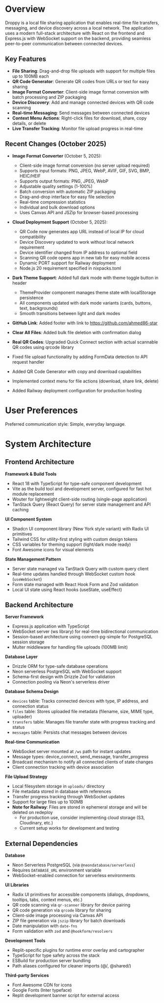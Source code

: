 # Overview

Droppy is a local file sharing application that enables real-time file transfers, messaging, and device discovery across a local network. The application uses a modern full-stack architecture with React on the frontend and Express.js with WebSocket support on the backend, providing seamless peer-to-peer communication between connected devices.

## Key Features

- **File Sharing**: Drag-and-drop file uploads with support for multiple files up to 100MB each
- **QR Code Generator**: Generate QR codes from URLs or text for easy sharing
- **Image Format Converter**: Client-side image format conversion with batch processing and ZIP packaging
- **Device Discovery**: Add and manage connected devices with QR code scanning
- **Real-time Messaging**: Send messages between connected devices
- **Context Menu Actions**: Right-click files for download, share, copy details, or delete
- **Live Transfer Tracking**: Monitor file upload progress in real-time

## Recent Changes (October 2025)

- **Image Format Converter** (October 5, 2025):
  - Client-side image format conversion (no server upload required)
  - Supports input formats: PNG, JPEG, WebP, AVIF, GIF, SVG, BMP, HEIC/HEIF
  - Supports output formats: PNG, JPEG, WebP
  - Adjustable quality settings (1-100%)
  - Batch conversion with automatic ZIP packaging
  - Drag-and-drop interface for easy file selection
  - Real-time compression statistics
  - Individual and bulk download options
  - Uses Canvas API and JSZip for browser-based processing

- **Cloud Deployment Support** (October 5, 2025):
  - QR Code now generates app URL instead of local IP for cloud compatibility
  - Device Discovery updated to work without local network requirement
  - Device identifier changed from IP address to optional field
  - Scanning QR code opens app in new tab for easy mobile access
  - Dynamic PORT support for Railway deployment
  - Node.js 20 requirement specified in nixpacks.toml

- **Dark Theme Support**: Added full dark mode with theme toggle button in header
  - ThemeProvider component manages theme state with localStorage persistence
  - All components updated with dark mode variants (cards, buttons, text, backgrounds)
  - Smooth transitions between light and dark modes
  
- **GitHub Link**: Added footer with link to https://github.com/ahmed86-star
- **Clear All Files**: Added bulk file deletion with confirmation dialog
- **Real QR Codes**: Upgraded Quick Connect section with actual scannable QR codes using qrcode library
- Fixed file upload functionality by adding FormData detection to API request handler
- Added QR Code Generator with copy and download capabilities
- Implemented context menu for file actions (download, share link, delete)
- Added Railway deployment configuration for production hosting

# User Preferences

Preferred communication style: Simple, everyday language.

# System Architecture

## Frontend Architecture

**Framework & Build Tools**
- React 18 with TypeScript for type-safe component development
- Vite as the build tool and development server, configured for fast hot module replacement
- Wouter for lightweight client-side routing (single-page application)
- TanStack Query (React Query) for server state management and API caching

**UI Component System**
- Shadcn UI component library (New York style variant) with Radix UI primitives
- Tailwind CSS for utility-first styling with custom design tokens
- CSS variables for theming support (light/dark mode ready)
- Font Awesome icons for visual elements

**State Management Pattern**
- Server state managed via TanStack Query with custom query client
- Real-time updates handled through WebSocket custom hook (`useWebSocket`)
- Form state managed with React Hook Form and Zod validation
- Local UI state using React hooks (useState, useEffect)

## Backend Architecture

**Server Framework**
- Express.js application with TypeScript
- WebSocket server (ws library) for real-time bidirectional communication
- Session-based architecture using connect-pg-simple for PostgreSQL session storage
- Multer middleware for handling file uploads (100MB limit)

**Database Layer**
- Drizzle ORM for type-safe database operations
- Neon serverless PostgreSQL with WebSocket support
- Schema-first design with Drizzle Zod for validation
- Connection pooling via Neon's serverless driver

**Database Schema Design**
- `devices` table: Tracks connected devices with type, IP address, and connection status
- `files` table: Stores uploaded file metadata (filename, size, MIME type, uploader)
- `transfers` table: Manages file transfer state with progress tracking and status
- `messages` table: Persists chat messages between devices

**Real-time Communication**
- WebSocket server mounted at `/ws` path for instant updates
- Message types: device_connect, send_message, transfer_progress
- Broadcast mechanism to notify all connected clients of state changes
- Client connection tracking with device association

**File Upload Strategy**
- Local filesystem storage in `uploads/` directory
- File metadata stored in database with references
- Transfer progress tracking through WebSocket updates
- Support for large files up to 100MB
- **Note for Railway**: Files are stored in ephemeral storage and will be deleted on redeploy
  - For production use, consider implementing cloud storage (S3, Cloudinary, etc.)
  - Current setup works for development and testing

## External Dependencies

**Database**
- Neon Serverless PostgreSQL (via `@neondatabase/serverless`)
- Requires `DATABASE_URL` environment variable
- WebSocket-enabled connection for serverless environments

**UI Libraries**
- Radix UI primitives for accessible components (dialogs, dropdowns, tooltips, tabs, context menus, etc.)
- QR code scanning via `qr-scanner` library for device pairing
- QR code generation via `qrcode` library for sharing
- Client-side image processing via Canvas API
- ZIP file generation via `jszip` library for batch downloads
- Date manipulation with `date-fns`
- Form validation with `zod` and `@hookform/resolvers`

**Development Tools**
- Replit-specific plugins for runtime error overlay and cartographer
- TypeScript for type safety across the stack
- ESBuild for production server bundling
- Path aliases configured for cleaner imports (@/, @shared/)

**Third-party Services**
- Font Awesome CDN for icons
- Google Fonts (Inter typeface)
- Replit development banner script for external access